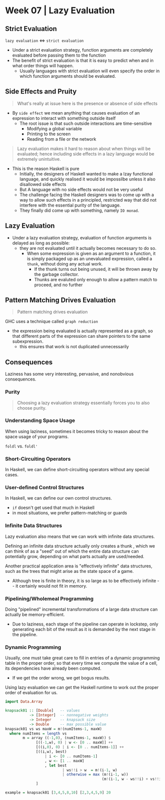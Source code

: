 # Week 07 | Lazy Evaluation

## Strict Evaluation

`lazy evaluation` <=> `strict evaluation`

- Under a strict evaluation strategy, function arguments are completely evaluated before passing them to the function
- The benefit of strict evaluation is that it is easy to predict when and in what order things will happen. 
  - Usually languages with strict evaluation will even specify the order in which function arguments should be evaluated. 

## Side Effects and Pruity

> What's really at issue here is the presence or absence of side effects
- By `side effect` we mean anything that causes evaluation of an expression to interact with something outside itself
  - The root issue is that such outside interactions are time-sensitive
    - Modifying a global variable
    - Printing to the screen
    - Reading from a file or the network

> Lazy evaluation makes it hard to reason about when things will be evaluated; hence including side effects in a lazy language would be extremely unintuitive. 
- This is the reason Haskell is pure
  - Initially, the designers of Haskell wanted to make a lzay functional language, and quickly realised it would be impossilbe unless it also disallowed side effects
  - But A language with no side effects would not be very useful 
  - The challenge facing the Haskell designers was to come up with a way to allow such effects in a principled, restricted way that did not interfere with the essential purity of the language. 
  - They finally did come up with something, namely `IO monad`. 


## Lazy Evaluation

- Under a lazy evaluation strategy, evaluation of function arguments is delayed as long as possible: 
  - they are not evaluated until it actually becomes necessary to do so.
    - When some expression is given as an argument to a function, it is simply packaged up as an unevaluated expression, called a `thunk`, without doing any actual work.
      - If the thunk turns out being unused, it will be thrown away by the garbage collector.
      - Thunks are evaluted only enough to allow a pattern match to proceed, and no further

## Pattern Matching Drives Evaluation

> Pattern matching drives evaluation

GHC uses a technique called `graph reduction`
- the expression being evaluated is actually represented as a graph, so that different parts of the expression can share pointers to the same subexpression. 
  - this ensures that work is not duplicated unnecessarily


## Consequences

Laziness has some very interesting, pervasive, and nonobvious consequences.

### Purity

> Choosing a lazy evaluation strategy essentially forces you to also choose purity. 


### Understanding Space Usage

When using laziness, sometimes it becomes tricky to reason about the space usage of your programs.

`foldl` vs. `foldl'`

### Short-Circuiting Operators

In Haskell, we can define short-circuiting operators without any special cases. 


### User-defined Control Structures

In Haskell, we can define our own control structures. 
- `if` doesn't get used that much in Haskell
- in most situations, we prefer pattern-matching or guards


### Infinite Data Structures

Lazy evaluation also means that we can work with infinite data structures. 

Defining an infinite data structure actually only creates a thunk , which we can think of as a "seed" out of which the entire data structure can potentially grow, depending on what parts actually are used/needed. 

Another practical application area is "effectively infinite" data structures, such as the trees that might arise as the state space of a game. 
- Although tree is finite in theory, it is so large as to be effectively infinite -- it certainly would not fit in memory. 


### Pipelining/Wholemeal Programming

Doing "pipelined" incremental transformations of a large data structure can actually be memory-efficient. 
- Due to laziness, each stage of the pipeline can operate in lockstep, only generating each bit of the result as it is demanded by the next stage in the pipeline. 


### Dynamic Programming

Usually, one must take great care to fill in entries of a dynamic programming table in the proper order, so that every time we compute the value of a cell, its dependencies have already been computed. 
- If we get the order wrong, we get bogus results. 

Using lazy evaluation we can get the Haskell runtime to work out the proper order of evaluation for us. 

```haskell
import Data.Array

knapsack01 :: [Double]   -- values 
           -> [Integer]  -- nonnegative weights
           -> Integer    -- knapsack size
           -> Double     -- max possible value
knapsack01 vs ws maxW = m!(numItems-1, maxW)
  where numItems = length vs
        m = array ((-1,0), (numItems-1, maxW)) $
              [((-1,w), 0) | w <- [0 .. maxW]] ++
              [((i,0), 0) | i <- [0 .. numItems-1]] ++
              [((i,w), best) 
                  | i <- [0 .. numItems-1]
                  , w <- [1 .. maxW]
                  , let best
                          | ws!!i > w  = m!(i-1, w)
                          | otherwise = max (m!(i-1, w)) 
                                            (m!(i-1, w - ws!!i) + vs!!i)
              ]

example = knapsack01 [3,4,5,8,10] [2,3,4,5,9] 20
```